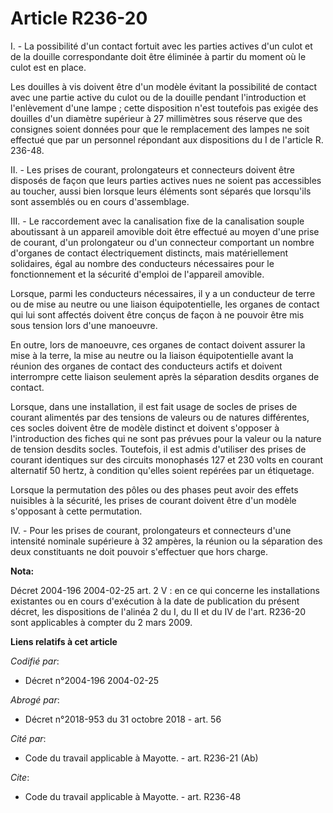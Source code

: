 # Article R236-20

I. - La possibilité d'un contact fortuit avec les parties actives d'un culot et de la douille correspondante doit être
éliminée à partir du moment où le culot est en place.

Les douilles à vis doivent être d'un modèle évitant la possibilité de contact avec une partie active du culot ou de la
douille pendant l'introduction et l'enlèvement d'une lampe ; cette disposition n'est toutefois pas exigée des douilles d'un
diamètre supérieur à 27 millimètres sous réserve que des consignes soient données pour que le remplacement des lampes ne soit
effectué que par un personnel répondant aux dispositions du I de l'article R. 236-48.

II. - Les prises de courant, prolongateurs et connecteurs doivent être disposés de façon que leurs parties actives nues ne
soient pas accessibles au toucher, aussi bien lorsque leurs éléments sont séparés que lorsqu'ils sont assemblés ou en cours
d'assemblage.

III. - Le raccordement avec la canalisation fixe de la canalisation souple aboutissant à un appareil amovible doit être
effectué au moyen d'une prise de courant, d'un prolongateur ou d'un connecteur comportant un nombre d'organes de contact
électriquement distincts, mais matériellement solidaires, égal au nombre des conducteurs nécessaires pour le fonctionnement
et la sécurité d'emploi de l'appareil amovible.

Lorsque, parmi les conducteurs nécessaires, il y a un conducteur de terre ou de mise au neutre ou une liaison
équipotentielle, les organes de contact qui lui sont affectés doivent être conçus de façon à ne pouvoir être mis sous tension
lors d'une manoeuvre.

En outre, lors de manoeuvre, ces organes de contact doivent assurer la mise à la terre, la mise au neutre ou la liaison
équipotentielle avant la réunion des organes de contact des conducteurs actifs et doivent interrompre cette liaison seulement
après la séparation desdits organes de contact.

Lorsque, dans une installation, il est fait usage de socles de prises de courant alimentés par des tensions de valeurs ou de
natures différentes, ces socles doivent être de modèle distinct et doivent s'opposer à l'introduction des fiches qui ne sont
pas prévues pour la valeur ou la nature de tension desdits socles. Toutefois, il est admis d'utiliser des prises de courant
identiques sur des circuits monophasés 127 et 230 volts en courant alternatif 50 hertz, à condition qu'elles soient repérées
par un étiquetage.

Lorsque la permutation des pôles ou des phases peut avoir des effets nuisibles à la sécurité, les prises de courant doivent
être d'un modèle s'opposant à cette permutation.

IV. - Pour les prises de courant, prolongateurs et connecteurs d'une intensité nominale supérieure à 32 ampères, la réunion
ou la séparation des deux constituants ne doit pouvoir s'effectuer que hors charge.

**Nota:**

Décret 2004-196 2004-02-25 art. 2 V : en ce qui concerne les installations existantes ou en cours d'exécution à la date de
publication du présent décret, les dispositions de l'alinéa 2 du I, du II et du IV de l'art. R236-20 sont applicables à
compter du 2 mars 2009.

**Liens relatifs à cet article**

_Codifié par_:

  - Décret n°2004-196 2004-02-25

_Abrogé par_:

  - Décret n°2018-953 du 31 octobre 2018 - art. 56

_Cité par_:

  - Code du travail applicable à Mayotte. - art. R236-21 (Ab)

_Cite_:

  - Code du travail applicable à Mayotte. - art. R236-48
